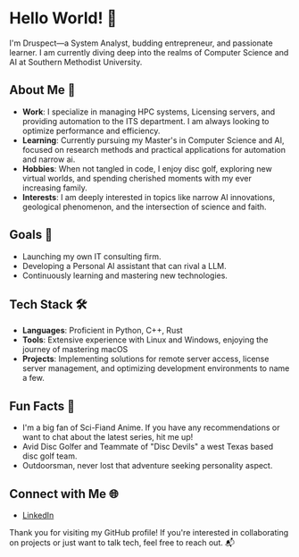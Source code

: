 # Hello World! 👋

I'm Druspect—a System Analyst, budding entrepreneur, and passionate learner. I am currently diving deep into the realms of Computer Science and AI at Southern Methodist University.

## About Me 🚀

- **Work**: I specialize in managing HPC systems, Licensing servers, and providing automation to the ITS department. I am always looking to optimize performance and efficiency. 
- **Learning**: Currently pursuing my Master's in Computer Science and AI, focused on research methods and practical applications for automation and narrow ai.
- **Hobbies**: When not tangled in code, I enjoy disc golf, exploring new virtual worlds, and spending cherished moments with my ever increasing family.
- **Interests**: I am deeply interested in topics like narrow AI innovations, geological phenomenon, and the intersection of science and faith.

## Goals 🎯

- Launching my own IT consulting firm.
- Developing a Personal AI assistant that can rival a LLM.
- Continuously learning and mastering new technologies.

## Tech Stack 🛠️

- **Languages**: Proficient in Python, C++, Rust
- **Tools**: Extensive experience with Linux and Windows, enjoying the journey of mastering macOS
- **Projects**: Implementing solutions for remote server access, license server management, and optimizing development environments to name a few.

## Fun Facts 🌟

- I'm a big fan of Sci-Fiand Anime. If you have any recommendations or want to chat about the latest series, hit me up!
- Avid Disc Golfer and Teammate of "Disc Devils" a west Texas based disc golf team.
- Outdoorsman, never lost that adventure seeking personality aspect.

## Connect with Me 🌐

- [LinkedIn](https://www.linkedin.com/in/matthew-fuller-6995b6127/)


Thank you for visiting my GitHub profile! If you're interested in collaborating on projects or just want to talk tech, feel free to reach out. 📬
